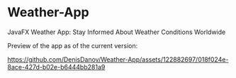 # Weather-App
JavaFX Weather App: Stay Informed About Weather Conditions Worldwide

Preview of the app as of the current version: 




https://github.com/DenisDanov/Weather-App/assets/122882697/018f024e-8ace-427d-b02e-b6444bb281a9








